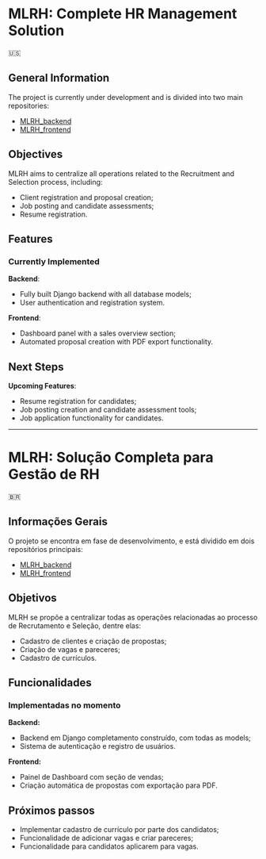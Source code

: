 # MLRH: Complete HR Management Solution  
🇺🇸
## General Information  
The project is currently under development and is divided into two main repositories:  
- <a href="https://github.com/garzuze/MLRH_backend">MLRH_backend</a>  
- <a href="https://github.com/garzuze/MLRH_frontend">MLRH_frontend</a>  

## Objectives  
MLRH aims to centralize all operations related to the Recruitment and Selection process, including:  
- Client registration and proposal creation;
- Job posting and candidate assessments;
- Resume registration.

## Features  
### Currently Implemented  
**Backend**:  
- Fully built Django backend with all database models;
- User authentication and registration system.

**Frontend**:  
- Dashboard panel with a sales overview section;
- Automated proposal creation with PDF export functionality.

## Next Steps  
**Upcoming Features**:  
- Resume registration for candidates;
- Job posting creation and candidate assessment tools;
- Job application functionality for candidates.
---  
# MLRH: Solução Completa para Gestão de RH
🇧🇷
## Informações Gerais
O projeto se encontra em fase de desenvolvimento, e está dividido em dois repositórios principais:

- <a href="https://github.com/garzuze/MLRH_backend">MLRH_backend</a>
- <a href="https://github.com/garzuze/MLRH_frontend">MLRH_frontend</a>

## Objetivos
MLRH se propõe a centralizar todas as operações relacionadas ao processo de Recrutamento e Seleção, dentre elas:
  - Cadastro de clientes e criação de propostas;
  - Criação de vagas e pareceres;
  - Cadastro de currículos.

## Funcionalidades
### Implementadas no momento
  **Backend:**
  - Backend em Django completamento construído, com todas as models;
  - Sistema de autenticação e registro de usuários.

  **Frontend:**    
  - Painel de Dashboard com seção de vendas;
  - Criação automática de propostas com exportação para PDF.

## Próximos passos
- Implementar cadastro de currículo por parte dos candidatos;
- Funcionalidade de adicionar vagas e criar pareceres;
- Funcionalidade para candidatos aplicarem para vagas.
